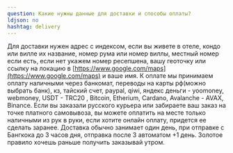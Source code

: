 ```yaml
---
question: Какие нужны данные для доставки и способы оплаты?
ldjson: no
hashtag: delivery
---
```


Для доставки нужен адрес с индексом, если вы живете в отеле, кондо или вилле их название, номер рума или номер виллы, местный номер если есть, если нет укажем номер ресепшена, вашу геоточку или ссылку на локацию в [https://www.google.com/maps](https://www.google.com/maps)  и ваше имя.  К оплате мы принимаем оплату наличными через банкомат, переводы на карты рф(можно выбрать банк), кз, тайский счет, paypal, qiwi, яндекс деньги - yoomoney, webmoney, USDT - TRC20 , Bitcoin, Etherium, Cardano, Avalanche - AVAX, Binance. Если вы заказали русского курьера или забираете ваш заказ на точке платного самовывоза, вы можете оплатить на месте только наличными из рук в руки, если хотите онлайн оплату, придется ее сделать заранее. Доставка обычно занимает один день, при отправке с Бангкока до 3 часов дня, отправка после 3 автоматом +1 день. Золотое правило хочешь раньше получить заказывай утром.
